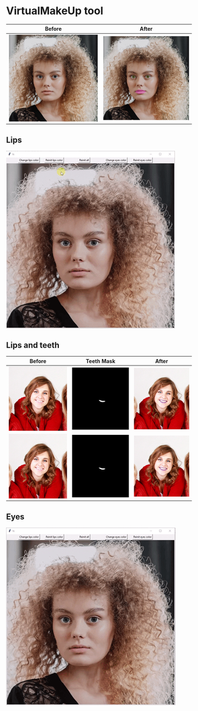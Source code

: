 
# VirtualMakeUp tool

Before | After
:---: | :---:
![](https://github.com/JujuDel/VirtualMakeUp/blob/master/data/images/girl-no-makeup.jpg) | ![](https://github.com/JujuDel/VirtualMakeUp/blob/master/data/images/after.jpg)

## Lips

![](https://github.com/JujuDel/VirtualMakeUp/blob/master/data/lips.gif)

## Lips and teeth

Before | Teeth Mask | After
:---: | :---: | :---:
![](https://github.com/JujuDel/VirtualMakeUp/blob/master/data/images/face1.png) | ![](https://github.com/JujuDel/VirtualMakeUp/blob/master/data/images/teethMask1.png) | ![](https://github.com/JujuDel/VirtualMakeUp/blob/master/data/images/result1.png)
![](https://github.com/JujuDel/VirtualMakeUp/blob/master/data/images/face1.png) | ![](https://github.com/JujuDel/VirtualMakeUp/blob/master/data/images/teethMask1.png) | ![](https://github.com/JujuDel/VirtualMakeUp/blob/master/data/images/result1.png)

## Eyes

![](https://github.com/JujuDel/VirtualMakeUp/blob/master/data/eyes.gif)